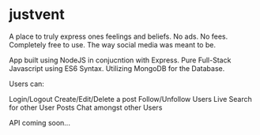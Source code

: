 # justvent

A place to truly express ones feelings and beliefs. No ads. No fees. Completely free to use. The way social media was meant to be.

App built using NodeJS in conjucntion with Express. Pure Full-Stack Javascript using ES6 Syntax. Utilizing MongoDB for the Database.

Users can:

Login/Logout
Create/Edit/Delete a post
Follow/Unfollow Users
Live Search for other User Posts
Chat amongst other Users



API coming soon...
